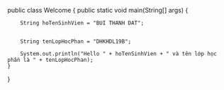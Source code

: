 public class Welcome {
    public static void main(String[] args) {

        String hoTenSinhVien = "BUI THANH DAT";


        String tenLopHocPhan = "DHKHDL19B";

        System.out.println("Hello " + hoTenSinhVien + " và tên lớp học phần là " + tenLopHocPhan);
    }
}
